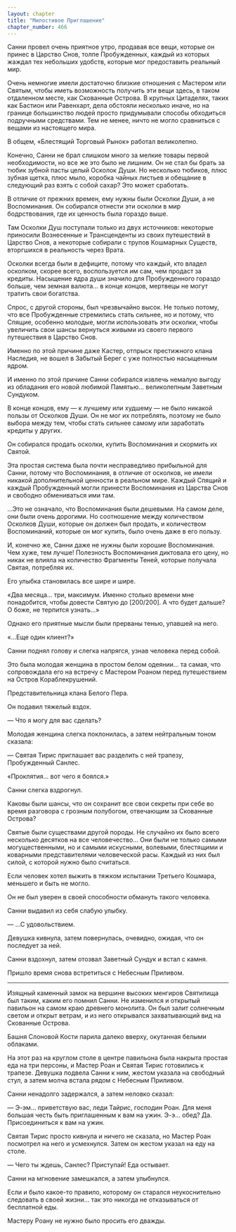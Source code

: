 ```yaml
---
layout: chapter
title: "Милостивое Приглашение"
chapter_number: 466
---
```


Санни провел очень приятное утро, продавая все вещи, которые он принес в Царство Снов, толпе Пробужденных, каждый из которых жаждал тех небольших удобств, которые мог предоставить реальный мир.

Очень немногие имели достаточно близкие отношения с Мастером или Святым, чтобы иметь возможность получить эти вещи здесь, в таком отдаленном месте, как Скованные Острова. В крупных Цитаделях, таких как Бастион или Равенхарт, дела обстояли несколько иначе, но на границе большинство людей просто придумывали способы обходиться подручными средствами. Тем не менее, ничто не могло сравниться с вещами из настоящего мира.

В общем, «Блестящий Торговый Рынок» работал великолепно.

Конечно, Санни не брал слишком много за мелкие товары первой необходимости, но все же это было не лишним. Он не стал бы брать за тюбик зубной пасты целый Осколок Души. Но несколько тюбиков, плюс зубная щетка, плюс мыло, коробка чайных листьев и обещание в следующий раз взять с собой сахар? Это может сработать.

В отличие от прежних времен, ему нужны были Осколки Души, а не Воспоминания. Он собирался отнести эти осколки в мир бодрствования, где их ценность была гораздо выше.

Там Осколки Душ поступали только из двух источников: некоторые приносили Вознесенные и Трансценденты из своих путешествий в Царство Снов, а некоторые собирали с трупов Кошмарных Существ, вторгшихся в реальность через Врата.

Осколки всегда были в дефиците, потому что каждый, кто владел осколком, скорее всего, воспользуется им сам, чем продаст за кредиты. Насыщение ядра души значило для Пробужденного гораздо больше, чем земная валюта... в конце концов, мертвецы не могут тратить свои богатства.

Спрос, с другой стороны, был чрезвычайно высок. Не только потому, что все Пробужденные стремились стать сильнее, но и потому, что Спящие, особенно молодые, могли использовать эти осколки, чтобы увеличить свои шансы вернуться живыми из своего первого путешествия в Царство Снов.

Именно по этой причине даже Кастер, отпрыск престижного клана Наследия, не вошел в Забытый Берег с уже полностью насыщенным ядром.

И именно по этой причине Санни собирался извлечь немалую выгоду из обладания его новой любимой Памятью... великолепным Заветным Сундуком.

В конце концов, ему — к лучшему или худшему — не было никакой пользы от Осколков Души. Он не мог их потреблять, поэтому не было выбора между тем, чтобы стать сильнее самому или заработать кредиты у других.

Он собирался продать осколки, купить Воспоминания и скормить их Святой.

Эта простая система была почти несправедливо прибыльной для Санни, потому что Воспоминания, в отличие от осколков, не имели никакой дополнительной ценности в реальном мире. Каждый Спящий и каждый Пробужденный могли принести Воспоминания из Царства Снов и свободно обмениваться ими там.

...Это не означало, что Воспоминания были дешевыми. На самом деле, они были очень дорогими. Но соотношение между количеством Осколков Души, которые он должен был продать, и количеством Воспоминаний, которые он мог купить, было очень даже в его пользу.

И, конечно же, Санни даже не нужны были хорошие Воспоминания. Чем хуже, тем лучше! Полезность Воспоминания диктовала его цену, но никак не влияла на количество Фрагменты Теней, которые получала Святая, потребляя их.

Его улыбка становилась все шире и шире.

«Два месяца... три, максимум. Именно столько времени мне понадобится, чтобы довести Святую до [200/200]. А что будет дальше? О боже, не терпится узнать...»

Однако его приятные мысли были прерваны тенью, упавшей на него.

«...Еще один клиент?»

Санни поднял голову и слегка напрягся, узнав человека перед собой.

Это была молодая женщина в простом белом одеянии... та самая, что сопровождала его на встречу с Мастером Роаном перед путешествием на Остров Кораблекрушений.

Представительница клана Белого Пера.

Он подавил тяжелый вздох.

— Что я могу для вас сделать?

Молодая женщина слегка поклонилась, а затем нейтральным тоном сказала:

— Святая Тирис приглашает вас разделить с ней трапезу, Пробужденный Санлес.

«Проклятия... вот чего я боялся.»

Санни слегка вздрогнул.

Каковы были шансы, что он сохранит все свои секреты при себе во время разговора с грозным полубогом, отвечающим за Скованные Острова?

Святые были существами другой породы. Не случайно их было всего несколько десятков на все человечество... Они были не только самыми могущественными, но и самыми искусными, волевыми, блестящими и коварными представителями человеческой расы. Каждый из них был силой, с которой нужно было считаться.

Если человек хотел выжить в тяжком испытании Третьего Кошмара, меньшего и быть не могло.

Он не был уверен в своей способности обмануть такого человека.

Санни выдавил из себя слабую улыбку.

— ...С удовольствием.

Девушка кивнула, затем повернулась, очевидно, ожидая, что он последует за ней.

Санни вздохнул, затем отозвал Заветный Сундук и встал с камня.

Пришло время снова встретиться с Небесным Приливом.

***

Изящный каменный замок на вершине высоких менгиров Святилища был таким, каким его помнил Санни. Не изменился и открытый павильон на самом краю древнего монолита. Он был залит солнечным светом и открыт ветрам, и из него открывался захватывающий вид на Скованные Острова.

Башня Слоновой Кости парила далеко вверху, окутанная белыми облаками.

На этот раз на круглом столе в центре павильона была накрыта простая еда на три персоны, и Мастер Роан и Святая Тирис готовились к трапезе. Девушка подвела Санни к ним, жестом указала на свободный стул, а затем молча встала рядом с Небесным Приливом.

Санни ненадолго задержался, а затем неловко сказал:

— Э-эм... приветствую вас, леди Тайрис, господин Роан. Для меня большая честь быть приглашенным к вам на ужин. Э-э... обед? Да. Присоединиться к вам на ужин.

Святая Тирис просто кивнула и ничего не сказала, но Мастер Роан посмотрел на него и усмехнулся. Затем он жестом указал на еду на столе.

— Чего ты ждешь, Санлес? Приступай! Еда остывает.

Санни на мгновение замешкался, а затем улыбнулся.

Если и было какое-то правило, которому он старался неукоснительно следовать в своей жизни... так это никогда не отказываться от бесплатной еды.

Мастеру Роану не нужно было просить его дважды.